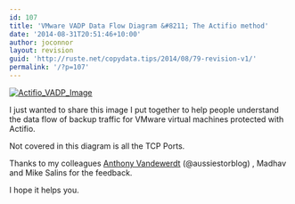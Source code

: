 ```yaml
---
id: 107
title: 'VMware VADP Data Flow Diagram &#8211; The Actifio method'
date: '2014-08-31T20:51:46+10:00'
author: joconnor
layout: revision
guid: 'http://ruste.net/copydata.tips/2014/08/79-revision-v1/'
permalink: '/?p=107'
---
```


[![Actifio_VADP_Image](http://ruste.net/copydata.tips/wp-content/uploads/2014/07/Actifio_VADP-1024x685.png)](http://ruste.net/copydata.tips/wp-content/uploads/2014/07/Actifio_VADP.png)

I just wanted to share this image I put together to help people understand the data flow of backup traffic for VMware virtual machines protected with Actifio.

Not covered in this diagram is all the TCP Ports.

Thanks to my colleagues [Anthony Vandewerdt](http://aussiestorageblog.wordpress.com/ "Anthony Vandewerdt") (@aussiestorblog) , Madhav and Mike Salins for the feedback.

I hope it helps you.